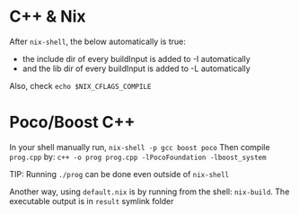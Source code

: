 # C++ & Nix
After `nix-shell`, the below automatically is true:
- the include dir of every buildInput is added to -I automatically
- and the lib dir of every buildInput is added to -L automatically

Also, check `echo $NIX_CFLAGS_COMPILE`

# Poco/Boost C++
In your shell manually run, `nix-shell -p gcc boost poco`
Then compile `prog.cpp` by: `c++ -o prog prog.cpp -lPocoFoundation -lboost_system`

TIP: Running `./prog` can be done even outside of `nix-shell`

Another way, using `default.nix` is by running from the shell: `nix-build`. The
executable output is in `result` symlink folder

